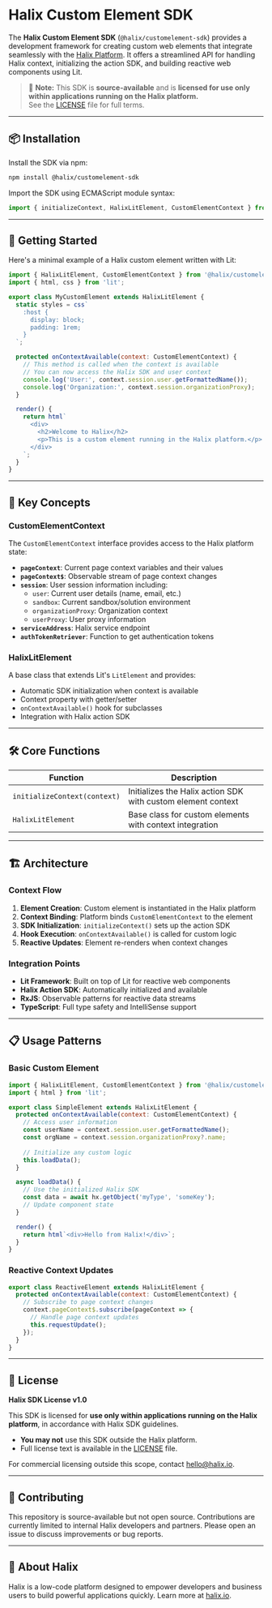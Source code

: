 # Halix Custom Element SDK

The **Halix Custom Element SDK** (`@halix/customelement-sdk`) provides a development framework for creating custom web elements that integrate seamlessly with the [Halix Platform](https://halix.io). It offers a streamlined API for handling Halix context, initializing the action SDK, and building reactive web components using Lit.

> 📌 **Note:** This SDK is **source-available** and is **licensed for use only within applications running on the Halix platform.**  
> See the [LICENSE](./LICENSE) file for full terms.

---
## 📦 Installation

Install the SDK via npm:

```bash
npm install @halix/customelement-sdk
```

Import the SDK using ECMAScript module syntax:

```js
import { initializeContext, HalixLitElement, CustomElementContext } from '@halix/customelement-sdk';
```

---
## 🚀 Getting Started

Here's a minimal example of a Halix custom element written with Lit:

```js
import { HalixLitElement, CustomElementContext } from '@halix/customelement-sdk';
import { html, css } from 'lit';

export class MyCustomElement extends HalixLitElement {
  static styles = css`
    :host {
      display: block;
      padding: 1rem;
    }
  `;

  protected onContextAvailable(context: CustomElementContext) {
    // This method is called when the context is available
    // You can now access the Halix SDK and user context
    console.log('User:', context.session.user.getFormattedName());
    console.log('Organization:', context.session.organizationProxy);
  }

  render() {
    return html`
      <div>
        <h2>Welcome to Halix</h2>
        <p>This is a custom element running in the Halix platform.</p>
      </div>
    `;
  }
}
```

---
## 📘 Key Concepts

### CustomElementContext

The `CustomElementContext` interface provides access to the Halix platform state:

- **`pageContext`**: Current page context variables and their values
- **`pageContext$`**: Observable stream of page context changes
- **`session`**: User session information including:
  - `user`: Current user details (name, email, etc.)
  - `sandbox`: Current sandbox/solution environment
  - `organizationProxy`: Organization context
  - `userProxy`: User proxy information
- **`serviceAddress`**: Halix service endpoint
- **`authTokenRetriever`**: Function to get authentication tokens

### HalixLitElement

A base class that extends Lit's `LitElement` and provides:

- Automatic SDK initialization when context is available
- Context property with getter/setter
- `onContextAvailable()` hook for subclasses
- Integration with Halix action SDK

---
## 🛠️ Core Functions

| Function | Description |
|----------|-------------|
| `initializeContext(context)` | Initializes the Halix action SDK with custom element context |
| `HalixLitElement` | Base class for custom elements with context integration |

---
## 🏗️ Architecture

### Context Flow

1. **Element Creation**: Custom element is instantiated in the Halix platform
2. **Context Binding**: Platform binds `CustomElementContext` to the element
3. **SDK Initialization**: `initializeContext()` sets up the action SDK
4. **Hook Execution**: `onContextAvailable()` is called for custom logic
5. **Reactive Updates**: Element re-renders when context changes

### Integration Points

- **Lit Framework**: Built on top of Lit for reactive web components
- **Halix Action SDK**: Automatically initialized and available
- **RxJS**: Observable patterns for reactive data streams
- **TypeScript**: Full type safety and IntelliSense support

---
## 📋 Usage Patterns

### Basic Custom Element

```js
import { HalixLitElement, CustomElementContext } from '@halix/customelement-sdk';
import { html } from 'lit';

export class SimpleElement extends HalixLitElement {
  protected onContextAvailable(context: CustomElementContext) {
    // Access user information
    const userName = context.session.user.getFormattedName();
    const orgName = context.session.organizationProxy?.name;
    
    // Initialize any custom logic
    this.loadData();
  }

  async loadData() {
    // Use the initialized Halix SDK
    const data = await hx.getObject('myType', 'someKey');
    // Update component state
  }

  render() {
    return html`<div>Hello from Halix!</div>`;
  }
}
```

### Reactive Context Updates

```js
export class ReactiveElement extends HalixLitElement {
  protected onContextAvailable(context: CustomElementContext) {
    // Subscribe to page context changes
    context.pageContext$.subscribe(pageContext => {
      // Handle page context updates
      this.requestUpdate();
    });
  }
}
```

---
## 🔐 License

**Halix SDK License v1.0**

This SDK is licensed for **use only within applications running on the Halix platform**, in accordance with Halix SDK guidelines.

- **You may not** use this SDK outside the Halix platform.
- Full license text is available in the [LICENSE](./LICENSE) file.

For commercial licensing outside this scope, contact [hello@halix.io](mailto:hello@halix.io).

---
## 🧰 Contributing

This repository is source-available but not open source. Contributions are currently limited to internal Halix developers and partners. Please open an issue to discuss improvements or bug reports.

---
## 🧭 About Halix

Halix is a low-code platform designed to empower developers and business users to build powerful applications quickly. Learn more at [halix.io](https://halix.io).
